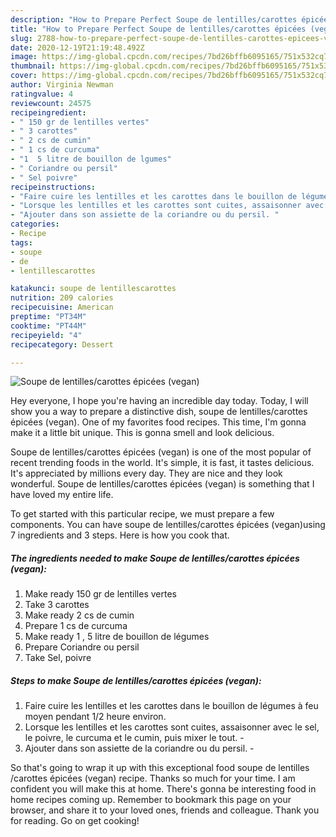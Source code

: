 ```yaml
---
description: "How to Prepare Perfect ​Soupe de lentilles​/carottes​ épicées (vegan)​"
title: "How to Prepare Perfect ​Soupe de lentilles​/carottes​ épicées (vegan)​"
slug: 2788-how-to-prepare-perfect-soupe-de-lentilles-carottes-epicees-vegan
date: 2020-12-19T21:19:48.492Z
image: https://img-global.cpcdn.com/recipes/7bd26bffb6095165/751x532cq70/soupe-de-lentillescarottes-epicees-vegan-photo-principale-de-la-recette.jpg
thumbnail: https://img-global.cpcdn.com/recipes/7bd26bffb6095165/751x532cq70/soupe-de-lentillescarottes-epicees-vegan-photo-principale-de-la-recette.jpg
cover: https://img-global.cpcdn.com/recipes/7bd26bffb6095165/751x532cq70/soupe-de-lentillescarottes-epicees-vegan-photo-principale-de-la-recette.jpg
author: Virginia Newman
ratingvalue: 4
reviewcount: 24575
recipeingredient:
- " 150 gr de lentilles vertes"
- " 3 carottes"
- " 2 cs de cumin"
- " 1 cs de curcuma"
- "1  5 litre de bouillon de lgumes"
- " Coriandre ou persil"
- " Sel poivre"
recipeinstructions:
- "Faire cuire les lentilles et les carottes dans le bouillon de légumes à feu moyen pendant 1/2 heure environ."
- "​Lorsque les lentilles et les carottes sont cuites, assaisonner avec le sel, le poivre, le curcuma et le cumin, puis mixer le tout.​ ​"
- "Ajouter dans son assiette de la coriandre ou du persil.​ ​"
categories:
- Recipe
tags:
- soupe
- de
- lentillescarottes

katakunci: soupe de lentillescarottes 
nutrition: 209 calories
recipecuisine: American
preptime: "PT34M"
cooktime: "PT44M"
recipeyield: "4"
recipecategory: Dessert

---
```



![​Soupe de lentilles​/carottes​ épicées (vegan)​](https://img-global.cpcdn.com/recipes/7bd26bffb6095165/751x532cq70/soupe-de-lentillescarottes-epicees-vegan-photo-principale-de-la-recette.jpg)

Hey everyone, I hope you're having an incredible day today. Today, I will show you a way to prepare a distinctive dish, ​soupe de lentilles​/carottes​ épicées (vegan)​. One of my favorites food recipes. This time, I'm gonna make it a little bit unique. This is gonna smell and look delicious.



​Soupe de lentilles​/carottes​ épicées (vegan)​ is one of the most popular of recent trending foods in the world. It's simple, it is fast, it tastes delicious. It's appreciated by millions every day. They are nice and they look wonderful. ​Soupe de lentilles​/carottes​ épicées (vegan)​ is something that I have loved my entire life.


To get started with this particular recipe, we must prepare a few components. You can have ​soupe de lentilles​/carottes​ épicées (vegan)​ using 7 ingredients and 3 steps. Here is how you cook that.

<!--inarticleads1-->

##### The ingredients needed to make ​Soupe de lentilles​/carottes​ épicées (vegan)​:

1. Make ready  ​1​5​0 gr de lentilles​ vertes​
1. Take  ​3 carottes
1. Make ready  ​2​ cs​ ​de cumin
1. Prepare  ​1 cs de curcuma​
1. Make ready 1 , 5 litre de bouillon de légumes
1. Prepare  ​Coriandre ou persil​
1. Take  Sel, poivre




<!--inarticleads2-->

##### Steps to make ​Soupe de lentilles​/carottes​ épicées (vegan)​:

1. Faire cuire les lentilles et les carottes dans le bouillon de légumes à feu moyen pendant 1/2 heure environ.
1. ​Lorsque les lentilles et les carottes sont cuites, assaisonner avec le sel, le poivre, le curcuma et le cumin, puis mixer le tout.​ - ​
1. Ajouter dans son assiette de la coriandre ou du persil.​ - ​




So that's going to wrap it up with this exceptional food ​soupe de lentilles​/carottes​ épicées (vegan)​ recipe. Thanks so much for your time. I am confident you will make this at home. There's gonna be interesting food in home recipes coming up. Remember to bookmark this page on your browser, and share it to your loved ones, friends and colleague. Thank you for reading. Go on get cooking!
